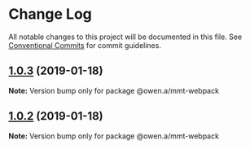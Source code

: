 # Change Log

All notable changes to this project will be documented in this file.
See [Conventional Commits](https://conventionalcommits.org) for commit guidelines.

## [1.0.3](https://github.com/MMTDigital/mmt-webpack/compare/@owen.a/mmt-webpack@1.0.2...@owen.a/mmt-webpack@1.0.3) (2019-01-18)

**Note:** Version bump only for package @owen.a/mmt-webpack





## [1.0.2](https://github.com/MMTDigital/mmt-webpack/compare/@owen.a/mmt-webpack@1.0.1...@owen.a/mmt-webpack@1.0.2) (2019-01-18)

**Note:** Version bump only for package @owen.a/mmt-webpack
